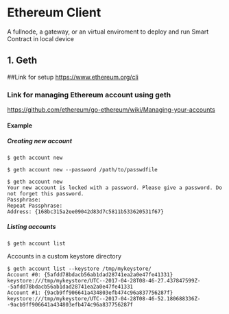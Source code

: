 # Ethereum Client
A fullnode, a gateway, or an virtual enviroment to deploy and run Smart Contract in local device

## 1. Geth
##Link for setup
https://www.ethereum.org/cli

### Link for managing Ethereum account using geth
https://github.com/ethereum/go-ethereum/wiki/Managing-your-accounts

#### Example
##### Creating new account
```
$ geth account new
```
```
$ geth account new --password /path/to/passwdfile
```
```
$ geth account new
Your new account is locked with a password. Please give a password. Do not forget this password.
Passphrase:
Repeat Passphrase:
Address: {168bc315a2ee09042d83d7c5811b533620531f67}
```
##### Listing accounts
```
$ geth account list
```
Accounts in a custom keystore directory
```
$ geth account list --keystore /tmp/mykeystore/
Account #0: {5afdd78bdacb56ab1dad28741ea2a0e47fe41331} keystore:///tmp/mykeystore/UTC--2017-04-28T08-46-27.437847599Z--5afdd78bdacb56ab1dad28741ea2a0e47fe41331
Account #1: {9acb9ff906641a434803efb474c96a837756287f} keystore:///tmp/mykeystore/UTC--2017-04-28T08-46-52.180688336Z--9acb9ff906641a434803efb474c96a837756287f
```


